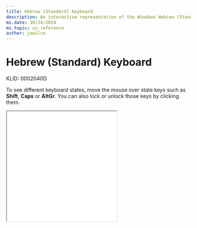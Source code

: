 ```yaml
---
title: Hebrew (Standard) Keyboard
description: An interactive representation of the Windows Hebrew (Standard) keyboard. To see different keyboard states, click or move the mouse over the state keys.
ms.date: 10/24/2024
ms.topic: ui-reference
author: jowilco
---
```


# Hebrew (Standard) Keyboard

KLID: 0002040D

To see different keyboard states, move the mouse over state keys such as **Shift**, **Caps** or **AltGr**. You can also lock or unlock those keys by clicking them.

<iframe src="kbdhebl3.html" height="300"></iframe>

